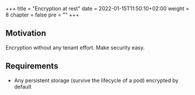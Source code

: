 +++
title = "Encryption at rest"
date = 2022-01-15T11:50:10+02:00
weight = 8
chapter = false
pre = "<b></b>"
+++

## Motivation
Encryption without any tenant effort. Make security easy.

## Requirements
* Any persistent storage (survive the lifecycle of a pod) encrypted by default





